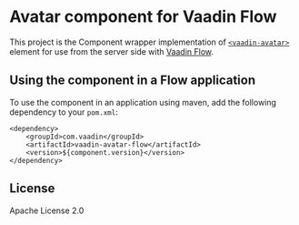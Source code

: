 # Avatar component for Vaadin Flow

This project is the Component wrapper implementation of [`<vaadin-avatar>`](https://github.com/vaadin/web-components/tree/main/packages/avatar)
element for use from the server side with [Vaadin Flow](https://github.com/vaadin/flow).

## Using the component in a Flow application

To use the component in an application using maven,
add the following dependency to your `pom.xml`:
```
<dependency>
    <groupId>com.vaadin</groupId>
    <artifactId>vaadin-avatar-flow</artifactId>
    <version>${component.version}</version>
</dependency>
```

## License

Apache License 2.0
